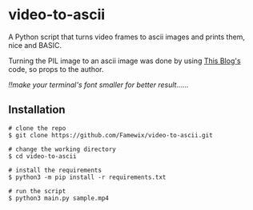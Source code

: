 # video-to-ascii

A Python script that turns video frames to ascii images and prints them, nice and BASIC.

Turning the PIL image to an ascii image was done by using <a href="https://dev.to/anuragrana/generating-ascii-art-from-colored-image-using-python-4ace">This Blog's</a> code, so props to the author.

<i> !!make your terminal's font smaller for better result......</i>

## Installation

```console
# clone the repo
$ git clone https://github.com/Famewix/video-to-ascii.git

# change the working directory
$ cd video-to-ascii

# install the requirements
$ python3 -m pip install -r requirements.txt

# run the script
$ python3 main.py sample.mp4
```


